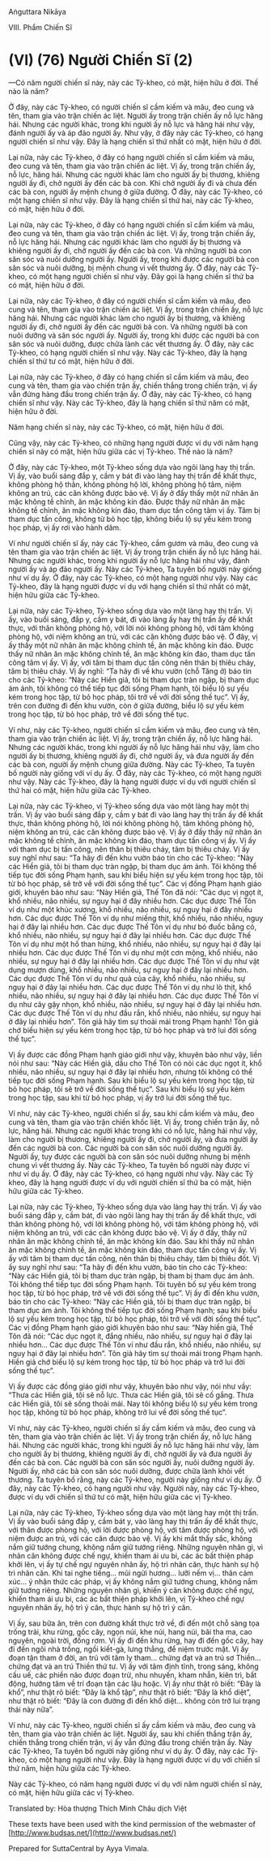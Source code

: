 Aṅguttara Nikāya

VIII. Phẩm Chiến Sĩ

# (VI) (76) Người Chiến Sĩ (2)

—Có năm người chiến sĩ này, này các Tỷ-kheo, có mặt, hiện hữu ở đời. Thế nào là năm?

Ở đây, này các Tỷ-kheo, có người chiến sĩ cầm kiếm và mâu, đeo cung và tên, tham gia vào trận chiến ác liệt. Người ấy trong trận chiến ấy nỗ lực hăng hái. Nhưng các người khác, trong khi người ấy nỗ lực và hăng hái như vậy, đánh người ấy và áp đảo người ấy. Như vậy, ở đây này các Tỷ-kheo, có hạng người chiến sĩ như vậy. Ðây là hạng chiến sĩ thứ nhất có mặt, hiện hữu ở đời.

Lại nữa, này các Tỷ-kheo, ở đây có hạng người chiến sĩ cầm kiếm và mâu, đeo cung và tên, tham gia vào trận chiến ác liệt. Vị ấy, trong trận chiến ấy, nỗ lực, hăng hái. Nhưng các người khác làm cho người ấy bị thương, khiêng người ấy đi, chở người ấy đến các bà con. Khi chở người ấy đi và chưa đến các bà con, người ấy mệnh chung ở giữa đường. Ở đây, này các Tỷ-kheo, có một hạng chiến sĩ như vậy. Ðây là hạng chiến sĩ thứ hai, này các Tỷ-kheo, có mặt, hiện hữu ở đời.

Lại nữa, này các Tỷ-kheo, ở đây có hạng người chiến sĩ cầm kiếm và mâu, đeo cung và tên, tham gia vào trận chiến ác liệt. Vị ấy, trong trận chiến ấy, nỗ lực hăng hái. Nhưng các người khác làm cho người ấy bị thương và khiêng người ấy đi, chở người ấy đến các bà con. Và những người bà con săn sóc và nuôi dưỡng người ấy. Người ấy, trong khi được các người bà con săn sóc và nuôi dưỡng, bị mệnh chung vì vết thương ấy. Ở đây, này các Tỷ-kheo, có một hạng người chiến sĩ như vậy. Ðây gọi là hạng chiến sĩ thứ ba có mặt, hiện hữu ở đời.

Lại nữa, này các Tỷ-kheo, ở đây có người chiến sĩ cầm kiếm và mâu, đeo cung và tên, tham gia vào trận chiến ác liệt. Vị ấy, trong trận chiến ấy, nỗ lực hăng hái. Nhưng các người khác làm cho người ấy bị thương, và khiêng người ấy đi, chở người ấy đến các người bà con. Và những người bà con nuôi dưỡng và săn sóc người ấy. Người ấy, trong khi được các người bà con săn sóc và nuôi dưỡng, được chữa lành các vết thương ấy. Ở đây, này các Tỷ-kheo, có hạng người chiến sĩ như vậy. Này các Tỷ-kheo, đây là hạng chiến sĩ thứ tư có mặt, hiện hữu ở đời.

Lại nữa, này các Tỷ-kheo, ở đây có hạng chiến sĩ cầm kiếm và mâu, đeo cung và tên, tham gia vào chiến trận ấy, chiến thắng trong chiến trận, vị ấy vẫn đứng hàng đầu trong chiến trận ấy. Ở đây, này các Tỷ-kheo, có hạng chiến sĩ như vậy. Này các Tỷ-kheo, đây là hạng chiến sĩ thứ năm có mặt, hiện hữu ở đời.

Năm hạng chiến sĩ này, này các Tỷ-kheo, có mặt, hiện hữu ở đời.

Cũng vậy, này các Tỷ-kheo, có những hạng người được ví dụ với năm hạng chiến sĩ này có mặt, hiện hữu giữa các vị Tỷ-kheo. Thế nào là năm?

Ở đây, này các Tỷ-kheo, một Tỷ-kheo sống dựa vào ngôi làng hay thị trấn. Vị ấy, vào buổi sáng đắp y, cầm y bát đi vào làng hay thị trấn để khất thực, không phòng hộ thân, không phòng hộ lời, không phòng hộ tâm, niệm không an trú, các căn không được bảo vệ. Vị ấy ở đấy thấy một nữ nhân ăn mặc không tề chỉnh, ăn mặc không kín đáo. Ðược thấy nữ nhân ăn mặc không tề chỉnh, ăn mặc không kín đáo, tham dục tấn công tâm vị ấy. Tâm bị tham dục tấn công, không từ bỏ học tập, không biểu lộ sự yếu kém trong học pháp, vị ấy rơi vào hành dâm.

Ví như người chiến sĩ ấy, này các Tỷ-kheo, cầm gươm và mâu, đeo cung và tên tham gia vào trận chiến ác liệt. Vị ấy trong trận chiến ấy nỗ lực hăng hái. Nhưng các người khác, trong khi người ấy nỗ lực hăng hái như vậy, đánh người ấy và áp đảo người ấy. Này các Tỷ-kheo, Ta tuyên bố người này giống như ví dụ ấy. Ở đây, này các Tỷ-kheo, có một hạng người như vậy. Này các Tỷ-kheo, đây là hạng người được ví dụ với hạng chiến sĩ thứ nhất có mặt, hiện hữu giữa các Tỷ-kheo.

Lại nữa, này các Tỷ-kheo, Tỷ-kheo sống dựa vào một làng hay thị trấn. Vị ấy, vào buổi sáng, đắp y, cầm y bát, đi vào làng ấy hay thị trấn ấy để khất thực, với thân không phòng hộ, với lời nói không phòng hộ, với tâm không phòng hộ, với niệm không an trú, với các căn không được bảo vệ. Ở đây, vị ấy thấy một nữ nhân ăn mặc không chỉnh tề, ăn mặc không kín đáo. Ðược thấy nữ nhân ăn mặc không chỉnh tề, ăn mặc không kín đáo, tham dục tấn công tâm vị ấy. Vị ấy, với tâm bị tham dục tấn công nên thân bị thiêu cháy, tâm bị thiêu cháy. Vị ấy nghĩ: “Ta hãy đi về khu vườn (chỗ Tăng ở) báo tin cho các Tỷ-kheo: “Này các Hiền giả, tôi bị tham dục tràn ngập, bị tham dục ám ảnh, tôi không có thể tiếp tục đời sống Phạm hạnh, tôi biểu lộ sự yếu kém trong học tập, từ bỏ học pháp, tôi trở về với đời sống thế tục”. Vị ấy, trên con đường đi đến khu vườn, còn ở giữa đường, biểu lộ sự yếu kém trong học tập, từ bỏ học pháp, trở về đời sống thế tục.

Ví như, này các Tỷ-kheo, người chiến sĩ cầm kiếm và mâu, đeo cung và tên, tham gia vào trận chiến ác liệt. Vị ấy, trong trận chiến ấy, nỗ lực hăng hái. Nhưng các người khác, trong khi người ấy nỗ lực hăng hái như vậy, làm cho người ấy bị thương, khiêng người ấy đi, chở người ấy, và đưa người ấy đến các bà con, người ấy mệnh chung giữa đường. Này các Tỷ-kheo, Ta tuyên bố người này giống với ví dụ ấy. Ở đây, này các Tỷ-kheo, có một hạng người như vậy. Này các Tỷ-kheo, đây là hạng người được ví dụ với người chiến sĩ thứ hai có mặt, hiện hữu giữa các Tỷ-kheo.

Lại nữa, này các Tỷ-kheo, vị Tỷ-kheo sống dựa vào một làng hay một thị trấn. Vị ấy vào buổi sáng đắp y, cầm y bát đi vào làng hay thị trấn ấy để khất thực, thân không phòng hộ, lời nói không phòng hộ, tâm không phòng hộ, niệm không an trú, các căn không được bảo vệ. Vị ấy ở đấy thấy nữ nhân ăn mặc không tề chỉnh, ăn mặc không kín đáo, tham dục tấn công vị ấy. Vị ấy với tham dục bị tấn công, nên thân bị thiêu cháy, tâm bị thiêu cháy. Vị ấy suy nghĩ như sau: “Ta hãy đi đến khu vườn báo tin cho các Tỷ-kheo: “Này các Hiền giả, tôi bị tham dục tràn ngập, bị tham dục ám ảnh. Tôi không thể tiếp tục đời sống Phạm hạnh, sau khi biểu hiện sự yếu kém trong học tập, tôi từ bỏ học pháp, sẽ trở về với đời sống thế tục”. Các vị đồng Phạm hạnh giáo giới, khuyên bảo như sau: “Này Hiền giả, Thế Tôn đã nói: “Các dục vị ngọt ít, khổ nhiều, não nhiều, sự nguy hại ở đây nhiều hơn. Các dục được Thế Tôn ví dụ như một khúc xương, khổ nhiều, não nhiều, sự nguy hại ở đây nhiều hơn. Các dục được Thế Tôn ví dụ như miếng thịt, khổ nhiều, não nhiều, nguy hại ở đây lại nhiều hơn. Các dục được Thế Tôn ví dụ như bó đuốc bằng cỏ, khổ nhiều, não nhiều, sự nguy hại ở đây lại nhiều hơn. Các dục được Thế Tôn ví dụ như một hố than hừng, khổ nhiều, não nhiều, sự nguy hại ở đây lại nhiều hơn. Các dục được Thế Tôn ví dụ như một cơn mộng, khổ nhiều, não nhiều, sự nguy hại ở đây lại nhiều hơn. Các dục được Thế Tôn ví dụ như vật dụng mượn dùng, khổ nhiều, não nhiều, sự nguy hại ở đây lại nhiều hơn. Các dục được Thế Tôn ví dụ như quả của cây, khổ nhiều, não nhiều, sự nguy hại ở đây lại nhiều hơn. Các dục được Thế Tôn ví dụ như lò thịt, khổ nhiều, não nhiều, sự nguy hại ở đây lại nhiều hơn. Các dục được Thế Tôn ví dụ như cây gậy nhọn, khổ nhiều, não nhiều, sự nguy hại ở đây lại nhiều hơn. Các dục được Thế Tôn ví dụ như đầu rắn, khổ nhiều, não nhiều, sự nguy hại ở đây lại nhiều hơn”. Tôn giả hãy tìm sự thoải mái trong Phạm hạnh! Tôn giả chớ biểu hiện sự yếu kém trong học tập, từ bỏ học pháp và trở lui đời sống thế tục”.

Vị ấy được các đồng Phạm hạnh giáo giới như vậy, khuyên bảo như vậy, liền nói như sau: “Này các Hiền giả, dầu cho Thế Tôn có nói các dục ngọt ít, khổ nhiều, não nhiều, sự nguy hại ở đây lại nhiều hơn, nhưng tôi không có thể tiếp tục đời sống Phạm hạnh. Sau khi biểu lộ sự yếu kém trong học tập, từ bỏ học pháp, tôi sẽ trở về đời sống thế tục”. Sau khi biểu lộ sự yếu kém trong học tập, sau khi từ bỏ học pháp, vị ấy trở lui đời sống thế tục.

Ví như, này các Tỷ-kheo, người chiến sĩ ấy, sau khi cầm kiếm và mâu, đeo cung và tên, tham gia vào trận chiến khốc liệt. Vị ấy, trong chiến trận ấy, nỗ lực, hăng hái. Nhưng các người khác trong khi có nỗ lực, hăng hái như vậy, làm cho người bị thương, khiêng người ấy đi, chở người ấy, và đưa người ấy đến các người bà con. Các người bà con săn sóc nuôi dưỡng người ấy. Người ấy, tuy được các người bà con săn sóc nuôi dưỡng nhưng bị mệnh chung vì vết thương ấy. Này các Tỷ-kheo, Ta tuyên bố người này được ví như ví dụ ấy. Ở đây, này các Tỷ-kheo, có hạng người như vậy. Này các Tỷ kheo, đây là hạng người được ví dụ với người chiến sĩ thứ ba có mặt, hiện hữu giữa các Tỷ-kheo.

Lại nữa, này các Tỷ-kheo, Tỷ-kheo sống dựa vào làng hay thị trấn. Vị ấy vào buổi sáng đắp y, cầm bát, đi vào ngôi làng hay thị trấn ấy để khất thực, với thân không phòng hộ, với lời không phòng hộ, với tâm không phòng hộ, với niệm không an trú, với các căn không được bảo vệ. Vị ấy ở đấy, thấy nữ nhân ăn mặc không chỉnh tề, ăn mặc không kín đáo. Sau khi thấy nữ nhân ăn mặc không chỉnh tề, ăn mặc không kín đáo, tham dục tấn công vị ấy. Vị ấy với tâm bị tham dục tấn công, nên thân bị thiêu cháy, tâm bị thiêu đốt. Vị ấy suy nghĩ như sau: “Ta hãy đi đến khu vườn, báo tin cho các Tỷ-kheo: “Này các Hiền giả, tôi bị tham dục tràn ngập, bị tham bị tham dục ám ảnh. Tôi không thể tiếp tục đời sống Phạm hạnh. Tôi tuyên bố sự yếu kém trong học tập, từ bỏ học pháp, trở về với đời sống thế tục”. Vị ấy đi đến khu vườn, báo tin cho các Tỷ-kheo: “Này các Hiền giả, tôi bị tham dục tràn ngập, bị tham dục ám ảnh. Tôi không thể tiếp tục đời sống Phạm hạnh; sau khi biểu lộ sự yếu kém trong học tập, từ bỏ học pháp, tôi trở về với đời sống thế tục”. Các vị đồng Phạm hạnh giáo giới khuyên bảo như sau: “Này hiền giả, Thế Tôn đã nói: “Các dục ngọt ít, đắng nhiều, não nhiều, sự nguy hại ở đây lại nhiều hơn... Các dục được Thế Tôn ví như đầu rắn, khổ nhiều, não nhiều, sự nguy hại ở đây lại nhiều hơn”. Tôn giả hãy tìm sự thoải mái trong Phạm hạnh. Hiền giả chớ biểu lộ sự kém trong học tập, từ bỏ học pháp và trở lui đời sống thế tục”.

Vị ấy được các đồng giáo giới như vậy, khuyên bảo như vậy, nói như vầy: “Thưa các Hiền giả, tôi sẽ nỗ lực. Thưa các Hiền giả, tôi sẽ cố gắng. Thưa các Hiển giả, tôi sẽ sống thoải mái. Nay tôi không biểu lộ sự yếu kém trong học tập, không từ bỏ học pháp, không trở lui về đời sống thế tục”.

Ví như, này các Tỷ-kheo, người chiến sĩ ấy cầm kiếm và mâu, đeo cung và tên, tham gia vào trận chiến ác liệt. Vị ấy trong trận chiến ấy, nỗ lực hăng hái. Nhưng các người khác, trong khi người ấy nỗ lực hăng hái như vậy, làm cho người ấy bị thương, khiêng người ấy đi, chở người ấy và đưa người ấy đến các bà con. Các người bà con săn sóc người ấy, nuôi dưỡng người ấy. Người ấy, nhờ các bà con săn sóc nuôi dưỡng, được chữa lành khỏi vết thương. Ta tuyên bố rằng, này các Tỷ-kheo, người này giống như ví dụ ấy. Ở đây, này các Tỷ-kheo, có hạng người như vậy. Người này, này các Tỷ-kheo, được ví dụ với chiến sĩ thứ tư có mặt, hiện hữu giữa các vị Tỷ-kheo.

Lại nữa, này các Tỷ-kheo, Tỷ-kheo sống dựa vào một làng hay một thị trấn. Vị ấy vào buổi sáng đắp y, cầm bát y, vào làng hay thị trấn ấy để khất thực, với thân được phòng hộ, với lời được phòng hộ, với tâm được phòng hộ, với niệm được an trú, với các căn được bảo vệ. Vị ấy khi mắt thấy sắc, không nắm giữ tướng chung, không nắm giữ tướng riêng. Những nguyên nhân gì, vì nhãn căn không được chế ngự, khiến tham ái ưu bi, các ác bất thiện pháp khởi lên, vị ấy tự chế ngự nguyên nhân ấy, hộ trì nhãn căn, thực hành sự hộ trì nhãn căn. Khi tai nghe tiếng... mũi ngửi hương... lưỡi nếm vị... thân cảm xúc... ý nhận thức các pháp, vị ấy không nắm giữ tướng chung, không nắm giữ tướng riêng. Những nguyên nhân gì, khiến ý căn không được chế ngự, khiến tham ái ưu bi, các ác bất thiện pháp khởi lên, vị Tỷ-kheo chế ngự nguyên nhân ấy, hộ trì ý căn, thực hành sự hộ trì ý căn.

Vị ấy, sau bữa ăn, trên con đường khất thực trở về, đi đến một chỗ sàng tọa trống trải, khu rừng, gốc cây, ngọn núi, khe núi, hang núi, bãi tha ma, cao nguyên, ngoài trời, đống rơm. Vị ấy đi đến khu rừng, hay đi đến gốc cây, hay đi đến ngôi nhà trống, ngồi kiết-gà, lưng thẳng, để niệm trước mặt. Vị ấy đoạn tận tham ở đời, an trú với tâm ly tham... chứng đạt và an trú sơ Thiền... chứng đạt và an trú Thiền thứ tư. Vị ấy với tâm định tĩnh, trong sáng, không cấu uế, các phiền não được đoạn trừ, nhu nhuyến, kham nhẫn, kiên trì, bất động, hướng tâm về trí đoạn tận các lậu hoặc. Vị ấy như thật rõ biết: “Ðây là khổ”, như thật rõ biết: “Ðây là khổ tập”, như thật rõ biết: “Ðây là khổ diệt”, như thật rõ biết: “Ðây là con đường đi đến khổ diệt... không còn trở lui trạng thái này nữa”.

Ví như, này các Tỷ-kheo, người chiến sĩ ấy cầm kiếm và mâu, đeo cung và tên, tham gia vào trận chiến ác liệt. Người ấy, sau khi chiến thắng trận ấy, chiến thắng trong chiến trận, vị ấy vẫn đứng đầu trong chiến trận ấy. Này các Tỷ-kheo, Ta tuyên bố người này giống như ví dụ ấy. Ở đây, này các Tỷ-kheo, có một hạng người như vậy. Ðây là hạng người được ví dụ với chiến sĩ thứ năm, hiện hữu giữa các Tỷ-kheo.

Này các Tỷ-kheo, có năm hạng người được ví dụ với năm người chiến sĩ này, có mặt, hiện hữu giữa các vị Tỷ-kheo.

Translated by: Hòa thượng Thích Minh Châu dịch Việt

These texts have been used with the kind permission of the webmaster of [http://www.budsas.net/](http://www.budsas.net/)

Prepared for SuttaCentral by Ayya Vimala.